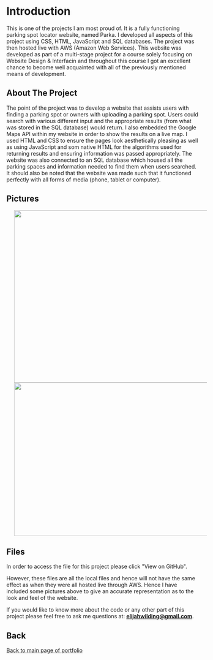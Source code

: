 # Introduction

This is one of the projects I am most proud of. It is a fully functioning parking spot locator website, named Parka. I developed all aspects of this project using CSS, HTML, JavaScript and SQL databases. The project was then hosted live with AWS (Amazon Web Services). This website was developed as part of a multi-stage project for a course solely focusing on Website Design & Interfacin and throughout this course I got an excellent chance to become well acquainted with all of the previously mentioned means of development. 

## About The Project

The point of the project was to develop a website that assists users with finding a parking spot or owners with uploading a parking spot. Users could search with various different input and the appropriate results (from what was stored in the SQL database) would return. I also embedded the Google Maps API within my website in order to show the results on a live map. I used HTML and CSS to ensure the pages look aesthetically pleasing as well as using JavaScript and som native HTML for the algorithms used for returning results and ensuring information was passed appropriately. The website was also connected to an SQL database which housed all the parking spaces and information needed to find them when users searched. It should also be noted that the website was made such that it functioned perfectly with all forms of media (phone, tablet or computer).

## Pictures

<img align="center" width="800" height="450" hspace="20" src="https://user-images.githubusercontent.com/33875832/57878632-7163e180-77e8-11e9-979a-c8d1222aace2.png">

<img align="center" width="640" height="400" hspace="20" src="https://user-images.githubusercontent.com/33875832/57878632-7163e180-77e8-11e9-979a-c8d1222aace2.png">

## Files

In order to access the file for this project please click "View on GitHub".

However, these files are all the local files and hence will not have the same effect as when they were all hosted live through AWS. Hence I have included some pictures above to give an accurate representation as to the look and feel of the website.

If you would like to know more about the code or any other part of this project please feel free to ask me questions at: **elijahwilding@gmail.com**.

## Back

[Back to main page of portfolio](https://wildingelijah.github.io/)
